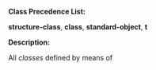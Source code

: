  

**Class Precedence List:** 

**structure-class**, **class**, **standard-object**, **t** 

**Description:** 

All *classes* defined by means of 
